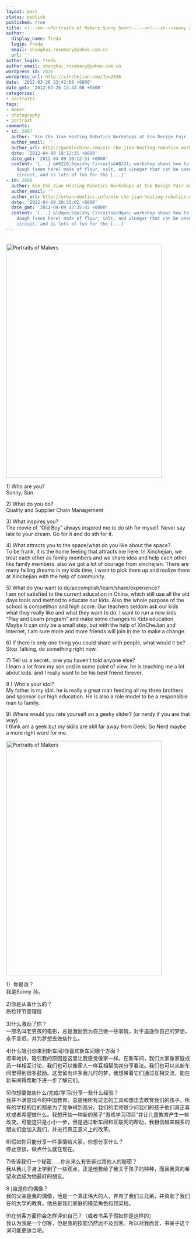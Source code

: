 ```yaml
---
layout: post
status: publish
published: true
title: <!--:en-->Portraits of Makers:Sunny Sun<!--:--><!--:zh-->sunny 孙的创客肖像<!--:-->
author:
  display_name: freda
  login: freda
  email: shanghai.rosemary@yahoo.com.cn
  url: ''
author_login: freda
author_email: shanghai.rosemary@yahoo.com.cn
wordpress_id: 2836
wordpress_url: http://xinchejian.com/?p=2836
date: '2012-03-26 23:42:08 +0800'
date_gmt: '2012-03-26 15:42:08 +0800'
categories:
- portraits
tags:
- maker
- photography
- portrait
comments:
- id: 2697
  author: 'Xin Che Jian Hosting Robotics Workshops at Eco Design Fair : GoodtoChina'
  author_email: ''
  author_url: http://goodtochina.com/xin-che-jian-hosting-robotics-workshops-at-eco-design-fair/
  date: '2012-04-09 18:12:31 +0800'
  date_gmt: '2012-04-09 10:12:31 +0800'
  content: '[...] &#8220;Squishy Circuits&#8221; workshop shows how to make a conductive
    dough (seen here) made of flour, salt, and vinegar that can be used to make a
    circuit, and is lots of fun for the [...]'
- id: 2698
  author: Xin Che Jian Hosting Robotics Workshops at Eco Design Fair &#8230; | urbanrobotics.info
  author_email: ''
  author_url: http://urbanrobotics.info/xin-che-jian-hosting-robotics-workshops-at-eco-design-fair
  date: '2012-04-09 20:35:02 +0800'
  date_gmt: '2012-04-09 12:35:02 +0800'
  content: '[...] &ldquo;Squishy Circuits&rdquo; workshop shows how to make a conductive
    dough (seen here) made of flour, salt, and vinegar that can be used to make a
    circuit, and is lots of fun for the [...]'
---
```

<p><!--:en--><br />
<a href="http://www.flickr.com/photos/76398697@N08/6854431304/" title="Portraits of Makers by xinchejian, on Flickr"><img src="http://farm7.staticflickr.com/6107/6854431304_eeef251589_z.jpg" width="426" height="640" alt="Portraits of Makers"></a></p>
<p>1) Who are you?<br />
Sunny, Sun.</p>
<p>2) What do you do?<br />
Quality and Supplier Chain Management</p>
<p>3) What inspires you?<br />
The movie of &ldquo;Old Boy&rdquo; always inspired me to do sth for myself. Never say late to your dream. Go for it and do sth for it.</p>
<p>4) What attracts you to the space/what do you like about the space?<br />
To be frank, It is the home feeling that attracts me here. In Xinchejian, we treat each other as family members and we share idea and help each other like family members. also we got a lot of courage from xinchejian. There are many falling dreams in my kids time, i want to pick them up and realize them at Xinchejian with the help of community.</p>
<p>5) What do you want to do/accomplish/learn/share/experience?<br />
I am not satisfied to the current education in China, which still use all the old days tools and method to educate our kids. Also the whole purpose of the school is competition and high score. Our teachers seldom ask our kids what they really like and what they want to do. I want to run a new kids &ldquo;Play and Learn program&rdquo; and make some changes to Kids education. Maybe It can only be a small step, but with the help of XinCheJian and Internet, I am sure more and more friends will join in me to make a change.</p>
<p>6) If there is only one thing you could share with people, what would it be?<br />
Stop Talking, do something right now.</p>
<p>7) Tell us a secret.. one you haven't told anyone else?<br />
I learn a lot from my son and in some point of view, he is teaching me a lot about kids. and I really want to be his best friend forever.</p>
<p>8 ) Who's your idol?<br />
My father is my idol. he is really a great man feeding all my three brothers and sponsor our high education. He is also a role model to be a responsible man to family.</p>
<p>9) Where would you rate yourself on a geeky slider? (or nerdy if you are that way)<br />
I think am a geek but my skills are still far away from Geek. So Nerd maybe a more right word for me.</p>
<p><!--:--><!--:zh--></p>
<p><a href="http://www.flickr.com/photos/76398697@N08/6854431304/" title="Portraits of Makers by xinchejian, on Flickr"><img src="http://farm7.staticflickr.com/6107/6854431304_eeef251589_z.jpg" width="426" height="640" alt="Portraits of Makers"></a></p>
<p>1）你是谁？<br />
我是Sunny 孙。</p>
<p>2)你是从事什么的？<br />
质检环节管理层</p>
<p>3)什么激励了你？<br />
一部名叫老男孩的电影，总是激励我为自己做一些事情。对于追逐你自己的梦想，永不言迟，并为梦想去做些什么。</p>
<p>4)什么吸引你来到新车间/你喜欢新车间哪个方面？<br />
坦率地讲，吸引我的原因是这里让我感觉像家一样。在新车间，我们大家像家庭成员一样相互讨论，我们也可以像家人一样互相帮助并分享看法。我们也可以从新车间里得到很多鼓励。这里留有许多我儿时的梦，我想带着它们通过互相交流，能在新车间得帮助下进一步了解它们。</p>
<p>5)你想要做些什么/完成/学习/分享一些什么经验？<br />
我并不满意现今的中国教育，总是用所有过去的工具和想法去教育我们的孩子。所有的学校的目的都是为了竞争得到高分。我们的老师很少问我们的孩子他们真正喜欢或者希望做什么。我想开始一种新的孩子&ldquo;游戏学习项目&rdquo;并让儿童教育产生一些改变。可能这只是小小一步，但是通过新车间和互联网的帮助，我相信越来越多的朋友们会加入我们，并进行真正意义上的改革。</p>
<p>6)假如你只能分享一件事情给大家，你想分享什么？<br />
停止空谈，做点什么就在现在。</p>
<p>7)告诉我们一个秘密&hellip;&hellip;你从来么有告诉过其他人的秘密？<br />
我从我儿子身上学到了一些观点，正是他教给了我关于孩子的种种，而且我真的希望永远成为他最好的朋友。</p>
<p>8 )谁是你的偶像？<br />
我的父亲是我的偶像，他是一个真正伟大的人，养育了我们三兄弟，并资助了我们在的大学的教育。他总是我们家庭的模范角色和顶梁柱。</p>
<p>9)在创客方面你会怎样评价自己？（或者书呆子假如你是这样的）<br />
我认为我是一个创客，但是我的技能仍然远不及创客。所以对我而言，书呆子这个词可能更适合吧。<!--:--></p>
